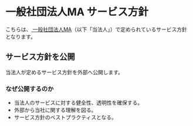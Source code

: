 # 一般社団法人MA サービス方針
こちらは、[	一般社団法人MA](https://we-are-ma.jp/)（以下「当法人」）で定められているサービス方針となります。<br>

## サービス方針を公開

当法人が定めるサービス方針を外部へ公開します。

### なぜ公開するのか

* 当法人のサービスに対する健全性、透明性を確保する。
* 外部から当社に関する理解を図る。
* サービス方針のベストプラクティスとなる。
